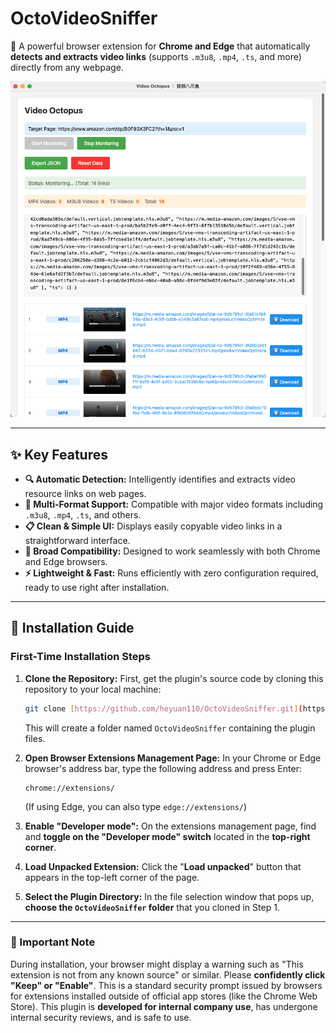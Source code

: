 # OctoVideoSniffer

🦑 A powerful browser extension for **Chrome and Edge** that automatically **detects and extracts video links** (supports `.m3u8`, `.mp4`, `.ts`, and more) directly from any webpage.

![Demo Screenshot](./demo.png)

---

## ✨ Key Features

* **🔍 Automatic Detection:** Intelligently identifies and extracts video resource links on web pages.
* **🧠 Multi-Format Support:** Compatible with major video formats including `.m3u8`, `.mp4`, `.ts`, and others.
* **📋 Clean & Simple UI:** Displays easily copyable video links in a straightforward interface.
* **🧩 Broad Compatibility:** Designed to work seamlessly with both Chrome and Edge browsers.
* **⚡ Lightweight & Fast:** Runs efficiently with zero configuration required, ready to use right after installation.

---

## 🚀 Installation Guide

### First-Time Installation Steps

1.  **Clone the Repository:**
    First, get the plugin's source code by cloning this repository to your local machine:
    ```bash
    git clone [https://github.com/heyuan110/OctoVideoSniffer.git](https://github.com/heyuan110/OctoVideoSniffer.git)
    ```
    This will create a folder named `OctoVideoSniffer` containing the plugin files.

2.  **Open Browser Extensions Management Page:**
    In your Chrome or Edge browser's address bar, type the following address and press Enter:
    ```
    chrome://extensions/
    ```
    (If using Edge, you can also type `edge://extensions/`)

3.  **Enable "Developer mode":**
    On the extensions management page, find and **toggle on the "Developer mode" switch** located in the **top-right corner**.

4.  **Load Unpacked Extension:**
    Click the "**Load unpacked**" button that appears in the top-left corner of the page.

5.  **Select the Plugin Directory:**
    In the file selection window that pops up, **choose the `OctoVideoSniffer` folder** that you cloned in Step 1.

---

### 🚨 Important Note

During installation, your browser might display a warning such as "This extension is not from any known source" or similar. Please **confidently click "Keep" or "Enable"**. This is a standard security prompt issued by browsers for extensions installed outside of official app stores (like the Chrome Web Store). This plugin is **developed for internal company use**, has undergone internal security reviews, and is safe to use.
